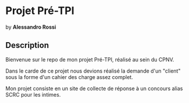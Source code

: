 # Projet Pré-TPI

by **Alessandro Rossi**

## Description

Bienvenue sur le repo de mon projet Pré-TPI, réalisé au sein du CPNV.

Dans le carde de ce projet nous devions réalisé la demande d'un "client" sous la forme d'un cahier des charge assez complet.

Mon projet consiste en un site de collecte de réponse à un concours alias SCRC pour les intimes.


